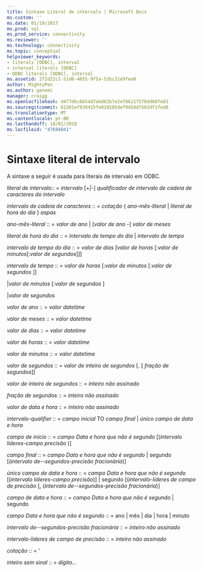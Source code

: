 ```yaml
---
title: Sintaxe Literal de intervalo | Microsoft Docs
ms.custom: ''
ms.date: 01/19/2017
ms.prod: sql
ms.prod_service: connectivity
ms.reviewer: ''
ms.technology: connectivity
ms.topic: conceptual
helpviewer_keywords:
- literals [ODBC], interval
- interval literals [ODBC]
- ODBC literals [ODBC], interval
ms.assetid: 2f2d22c1-51d6-4055-9f5a-53bc31e9fea0
author: MightyPen
ms.author: genemi
manager: craigg
ms.openlocfilehash: d477dbc6b54d7ebd82b7e2ef8611f5f6dd807e83
ms.sourcegitcommit: 61381ef939415fe019285def9450d7583df1fed0
ms.translationtype: MT
ms.contentlocale: pt-BR
ms.lasthandoff: 10/01/2018
ms.locfileid: "47694041"
---
```

# <a name="interval-literal-syntax"></a>Sintaxe literal de intervalo
A sintaxe a seguir é usada para literais de intervalo em ODBC.  
  
 *literal de intervalo:: = intervalo* [+*&#124;*-] *qualificador de intervalo de cadeia de caracteres do intervalo*  
  
 *intervalo de cadeia de caracteres* :: = *cotação* { *ano-mês-literal* &#124; *literal de hora do dia* } *aspas*  
  
 *ano-mês-literal* :: = *valor de ano* &#124; [*valor de ano* -] *valor de meses*  
  
 *literal de hora do dia* :: = *intervalo de tempo do dia* &#124; *intervalo de tempo*  
  
 *intervalo de tempo do dia* :: = *valor de dias* [*valor de horas* [:*valor de minutos*[:*valor de segundos*]]]  
  
 *intervalo de tempo* :: = *valor de horas* [:*valor de minutos* [:*valor de segundos* ]]  
  
 &#124;*valor de minutos* [:*valor de segundos* ]  
  
 &#124;*valor de segundos*  
  
 *valor de ano* :: = *valor datetime*  
  
 *valor de meses* :: = *valor datetime*  
  
 *valor de dias* :: = *valor datetime*  
  
 *valor de horas* :: = *valor datetime*  
  
 *valor de minutos* :: = *valor datetime*  
  
 *valor de segundos* :: = *valor de inteiro de segundos* [. [ *fração de segundos*]]  
  
 *valor de inteiro de segundos* :: = *inteiro não assinado*  
  
 *fração de segundos* :: = *inteiro não assinado*  
  
 *valor de data e hora* :: = *inteiro não assinado*  
  
 *intervalo-qualifier* :: = *campo inicial* TO *campo final* &#124; *único campo de data e hora*  
  
 *campo de início* :: = *campo Data e hora que não é segundo* [(*intervalo líderes-campo precisão* )]  
  
 *campo final* :: = *campo Data e hora que não é segundo* &#124; segundo [(*intervalo de--segundos-precisão fracionária*)]  
  
 *único campo de data e hora* :: = *campo Data e hora que não é segundo* [(*intervalo líderes-campo precisão*)] &#124; segundo [(*intervalo-líderes de campo de precisão*  [, (*intervalo de--segundos-precisão fracionária*)]  
  
 *campo de data e hora* :: = *campo Data e hora que não é segundo* &#124; segundo  
  
 *campo Data e hora que não é segundo* :: = ano &#124; mês &#124; dia &#124; hora &#124; minuto  
  
 *intervalo de--segundos-precisão fracionária* :: = *inteiro não assinado*  
  
 *intervalo-líderes de campo de precisão* :: = *inteiro não assinado*  
  
 *cotação* :: = '  
  
 *inteiro sem sinal* :: = *dígito...*
